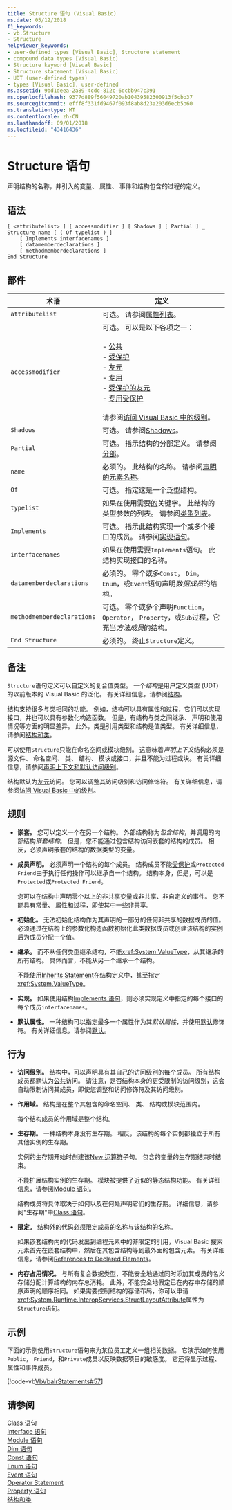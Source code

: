 ```yaml
---
title: Structure 语句 (Visual Basic)
ms.date: 05/12/2018
f1_keywords:
- vb.Structure
- Structure
helpviewer_keywords:
- user-defined types [Visual Basic], Structure statement
- compound data types [Visual Basic]
- Structure keyword [Visual Basic]
- Structure statement [Visual Basic]
- UDT (user-defined types)
- types [Visual Basic], user-defined
ms.assetid: 9bd1deea-2a89-4cdc-812c-6dcbb947c391
ms.openlocfilehash: 9377d889f56049720ab10439582300913f5cbb37
ms.sourcegitcommit: efff8f331fd9467f093f8ab8d23a203d6ecb5b60
ms.translationtype: MT
ms.contentlocale: zh-CN
ms.lasthandoff: 09/01/2018
ms.locfileid: "43416436"
---
```

# <a name="structure-statement"></a>Structure 语句
声明结构的名称，并引入的变量、 属性、 事件和结构包含的过程的定义。  
  
## <a name="syntax"></a>语法  
  
```  
[ <attributelist> ] [ accessmodifier ] [ Shadows ] [ Partial ] _  
Structure name [ ( Of typelist ) ]  
    [ Implements interfacenames ]  
    [ datamemberdeclarations ]  
    [ methodmemberdeclarations ]  
End Structure  
```  
  
## <a name="parts"></a>部件  
  
|术语|定义|  
|---|---|  
|`attributelist`|可选。 请参阅[属性列表](../../../visual-basic/language-reference/statements/attribute-list.md)。|  
|`accessmodifier`|可选。 可以是以下各项之一：<br /><br /> -   [公共](../../../visual-basic/language-reference/modifiers/public.md)<br />-   [受保护](../../../visual-basic/language-reference/modifiers/protected.md)<br />-   [友元](../../../visual-basic/language-reference/modifiers/friend.md)<br />-   [专用](../../../visual-basic/language-reference/modifiers/private.md)<br />- [受保护的友元](../../language-reference/modifiers/protected-friend.md)<br/>- [专用受保护](../../language-reference/modifiers/private-protected.md) <br /><br /> 请参阅[访问 Visual Basic 中的级别](../../../visual-basic/programming-guide/language-features/declared-elements/access-levels.md)。|  
|`Shadows`|可选。 请参阅[Shadows](../../../visual-basic/language-reference/modifiers/shadows.md)。|  
|`Partial`|可选。 指示结构的分部定义。 请参阅[分部](../../../visual-basic/language-reference/modifiers/partial.md)。|  
|`name`|必须的。 此结构的名称。 请参阅[声明的元素名称](../../../visual-basic/programming-guide/language-features/declared-elements/declared-element-names.md)。|  
|`Of`|可选。 指定这是一个泛型结构。|  
|`typelist`|如果在使用需要[的](../../../visual-basic/language-reference/statements/of-clause.md)关键字。 此结构的类型参数的列表。 请参阅[类型列表](../../../visual-basic/language-reference/statements/type-list.md)。|  
|`Implements`|可选。 指示此结构实现一个或多个接口的成员。 请参阅[实现语句](../../../visual-basic/language-reference/statements/implements-statement.md)。|  
|`interfacenames`|如果在使用需要`Implements`语句。 此结构实现接口的名称。|  
|`datamemberdeclarations`|必须的。 零个或多`Const`， `Dim`， `Enum`，或`Event`语句声明*数据成员*的结构。|  
|`methodmemberdeclarations`|可选。 零个或多个声明`Function`， `Operator`， `Property`，或`Sub`过程，它充当*方法成员*的结构。|  
|`End Structure`|必须的。 终止`Structure`定义。|  
  
## <a name="remarks"></a>备注  
 `Structure`语句定义可以自定义的复合值类型。 一个*结构*是用户定义类型 (UDT) 的以前版本的 Visual Basic 的泛化。 有关详细信息，请参阅[结构](../../../visual-basic/programming-guide/language-features/data-types/structures.md)。  
  
 结构支持很多与类相同的功能。 例如，结构可以具有属性和过程，它们可以实现接口，并也可以具有参数化构造函数。 但是，有结构与类之间继承、 声明和使用情况等方面的明显差异。 此外，类是引用类型和结构是值类型。 有关详细信息，请参阅[结构和类](../../../visual-basic/programming-guide/language-features/data-types/structures-and-classes.md)。  
  
 可以使用`Structure`只能在命名空间或模块级别。 这意味着*声明上下文*结构必须是源文件、 命名空间、 类、 结构、 模块或接口，并且不能为过程或块。 有关详细信息，请参阅[声明上下文和默认访问级别](../../../visual-basic/language-reference/statements/declaration-contexts-and-default-access-levels.md)。  
  
 结构默认为[友元](../../../visual-basic/language-reference/modifiers/friend.md)访问。 您可以调整其访问级别和访问修饰符。 有关详细信息，请参阅[访问 Visual Basic 中的级别](../../../visual-basic/programming-guide/language-features/declared-elements/access-levels.md)。  
  
## <a name="rules"></a>规则  
  
-   **嵌套。** 您可以定义一个在另一个结构。 外部结构称为*包含结构*，并调用的内部结构*嵌套结构*。 但是，您不能通过包含结构访问嵌套的结构的成员。 相反，必须声明嵌套的结构的数据类型的变量。  
  
-   **成员声明。** 必须声明一个结构的每个成员。 结构成员不能[受保护](../../../visual-basic/language-reference/modifiers/protected.md)或`Protected Friend`由于执行任何操作可以继承自一个结构。 结构本身，但是，可以是`Protected`或`Protected Friend`。  
  
     您可以在结构中声明零个以上的非共享变量或非共享、非自定义的事件。 您不能具有常量、 属性和过程，即使其中一些非共享。  
  
-   **初始化。** 无法初始化结构作为其声明的一部分的任何非共享的数据成员的值。 必须通过在结构上的参数化构造函数初始化此类数据成员或创建该结构的实例后为成员分配一个值。  
  
-   **继承。** 而不从任何类型继承结构，不能<xref:System.ValueType>，从其继承的所有结构。 具体而言，不能从另一个继承一个结构。  
  
     不能使用[Inherits Statement](../../../visual-basic/language-reference/statements/inherits-statement.md)在结构定义中，甚至指定<xref:System.ValueType>。  
  
-   **实现。** 如果使用结构[Implements 语句](../../../visual-basic/language-reference/statements/implements-statement.md)，则必须实现定义中指定的每个接口的每个成员`interfacenames`。  
  
-   **默认属性。** 一种结构可以指定最多一个属性作为其*默认属性*，并使用[默认](../../../visual-basic/language-reference/modifiers/default.md)修饰符。 有关详细信息，请参阅[默认](../../../visual-basic/language-reference/modifiers/default.md)。  
  
## <a name="behavior"></a>行为  
  
-   **访问级别。** 结构中，可以声明具有其自己的访问级别的每个成员。 所有结构成员都默认为[公共](../../../visual-basic/language-reference/modifiers/public.md)访问。 请注意，是否结构本身的更受限制的访问级别，这会自动限制访问其成员，即使您调整和访问修饰符及其访问级别。  
  
-   **作用域。** 结构是在整个其包含的命名空间、 类、 结构或模块范围内。  
  
     每个结构成员的作用域是整个结构。  
  
-   **生存期。** 一种结构本身没有生存期。 相反，该结构的每个实例都独立于所有其他实例的生存期。  
  
     实例的生存期开始时创建该[New 运算符](../../../visual-basic/language-reference/operators/new-operator.md)子句。 包含的变量的生存期结束时结束。  
  
     不能扩展结构实例的生存期。 模块被提供了近似的静态结构功能。 有关详细信息，请参阅[Module 语句](../../../visual-basic/language-reference/statements/module-statement.md)。  
  
     结构成员将具体取决于如何以及在何处声明它们的生存期。 详细信息，请参阅"生存期"中[Class 语句](../../../visual-basic/language-reference/statements/class-statement.md)。  
  
-   **限定。** 结构外的代码必须限定成员的名称与该结构的名称。  
  
     如果嵌套结构内的代码发出到编程元素中的非限定的引用，Visual Basic 搜索元素首先在嵌套结构中，然后在其包含结构等到最外面的包含元素。 有关详细信息，请参阅[References to Declared Elements](../../../visual-basic/programming-guide/language-features/declared-elements/references-to-declared-elements.md)。  
  
-   **内存占用情况。** 与所有复合数据类型，不能安全地通过同时添加其成员的名义存储分配计算结构的内存总消耗。 此外，不能安全地假定已在内存中存储的顺序声明的顺序相同。 如果需要控制结构的存储布局，你可以申请<xref:System.Runtime.InteropServices.StructLayoutAttribute>属性为`Structure`语句。  
  
## <a name="example"></a>示例  
 下面的示例使用`Structure`语句来为某位员工定义一组相关数据。 它演示如何使用`Public`， `Friend`，和`Private`成员以反映数据项目的敏感度。 它还将显示过程、 属性和事件成员。  
  
 [!code-vb[VbVbalrStatements#57](../../../visual-basic/language-reference/error-messages/codesnippet/VisualBasic/structure-statement_1.vb)]  
  
## <a name="see-also"></a>请参阅  
 [Class 语句](../../../visual-basic/language-reference/statements/class-statement.md)  
 [Interface 语句](../../../visual-basic/language-reference/statements/interface-statement.md)  
 [Module 语句](../../../visual-basic/language-reference/statements/module-statement.md)  
 [Dim 语句](../../../visual-basic/language-reference/statements/dim-statement.md)  
 [Const 语句](../../../visual-basic/language-reference/statements/const-statement.md)  
 [Enum 语句](../../../visual-basic/language-reference/statements/enum-statement.md)  
 [Event 语句](../../../visual-basic/language-reference/statements/event-statement.md)  
 [Operator Statement](../../../visual-basic/language-reference/statements/operator-statement.md)  
 [Property 语句](../../../visual-basic/language-reference/statements/property-statement.md)  
 [结构和类](../../../visual-basic/programming-guide/language-features/data-types/structures-and-classes.md)
